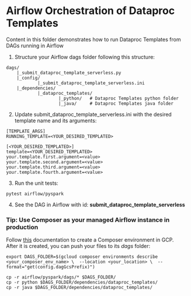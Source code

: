 # Airflow Orchestration of Dataproc Templates

Content in this folder demonstrates how to run Dataproc Templates from DAGs running in Airflow

1) Structure your Airflow dags folder following this structure:
```
dags/
    |_submit_dataproc_template_serverless.py
    |_config/
            |_submit_dataproc_template_serverless.ini
    |_dependencies/
            |_dataproc_templates/
                    |_python/   # Dataproc Templates python folder
                    |_java/     # Dataproc Templates java folder
```

2) Update submit_dataproc_template_serverless.ini with the desired template name and its arguments:

```
[TEMPLATE_ARGS]
RUNNING_TEMPLATE=<YOUR_DESIRED_TEMPLATED>

[<YOUR_DESIRED_TEMPLATED>]
template=<YOUR_DESIRED_TEMPLATED>
your.template.first.argument=<value>
your.template.second.argument=<value>
your.template.third.argument=<value>
your.template.fourth.argument=<value>
```

3) Run the unit tests:
```
pytest airflow/pyspark
```

4) See the DAG in Airflow with id: **submit_dataproc_template_serverless**

### Tip: Use Composer as your managed Airflow instance in production

Follow [this](https://cloud.google.com/composer/docs/composer-2/create-environments) documentation to create a Composer environment in GCP.  
After it is created, you can push your files to its _dags_ folder:

```
export DAGS_FOLDER=$(gcloud composer environments describe <your_composer_env_name> \  --location <your_location> \  --format="get(config.dagGcsPrefix)")

cp -r airflow/pyspark/dags/* $DAGS_FOLDER/
cp -r python $DAGS_FOLDER/dependencies/dataproc_templates/
cp -r java $DAGS_FOLDER/dependencies/dataproc_templates/
```
